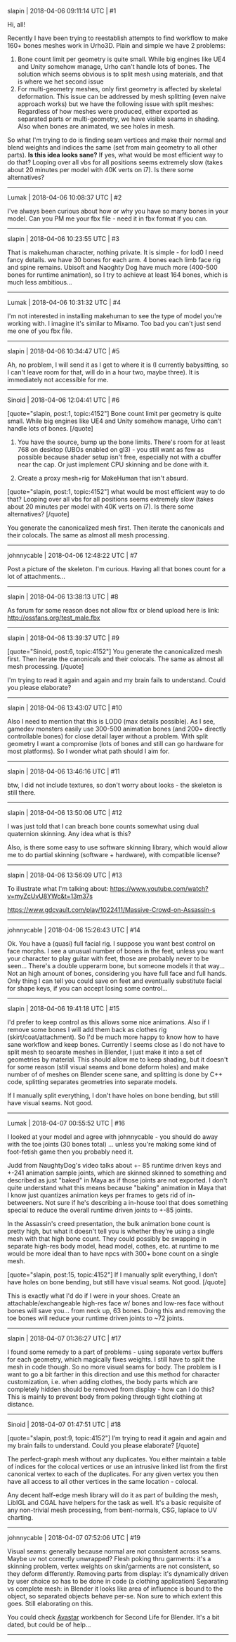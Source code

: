 slapin | 2018-04-06 09:11:14 UTC | #1

Hi, all!

Recently I have been trying to reestablish attempts to find workflow to make 160+ bones
meshes work in Urho3D. Plain and simple we have 2 problems:
1. Bone count limit per geometry is quite small. While big engines like UE4 and Unity
somehow manage, Urho can't handle lots of bones. The solution which seems obvious is to split mesh using materials, and that is where we het second issue
2. For multi-geometry meshes, only first geometry is affected by skeletal deformation.
This issue can be addressed by mesh splitting (even naive approach works) but we have the following issue with split meshes:
Regardless of how meshes were produced, either exported as separated parts or multi-geometry, we have visible seams in shading. Also when bones are animated, we see holes in mesh.

So what I'm trying to do is finding seam vertices and make their normal and blend weights and indices the same (set from main geometry to all other parts). **Is this idea looks sane?**
If yes, what would be most efficient way to do that? Looping over all vbs for all positions seems extremely slow (takes about 20 minutes per model with 40K verts on i7). Is there some alternatives?

-------------------------

Lumak | 2018-04-06 10:08:37 UTC | #2

I've always been curious about how or why you have so many bones in your model. Can you PM me your fbx file - need it in fbx format if you can.

-------------------------

slapin | 2018-04-06 10:23:55 UTC | #3

That is makehuman character, nothing private.
It is simple - for lod0 I need fancy details.
we have 30 bones for each arm.
4 bones each limb
face rig and spine remains. Ubisoft and Naoghty Dog have much more (400-500 bones for runtime animation), so I try to achieve at least 164 bones, which is much less ambitious...

-------------------------

Lumak | 2018-04-06 10:31:32 UTC | #4

I'm not interested in installing makehuman to see the type of model you're working with. I imagine it's similar to Mixamo.  Too bad you can't just send me one of you fbx file.

-------------------------

slapin | 2018-04-06 10:34:47 UTC | #5

Ah, no problem, I will send it as I get to where it is (I currently babysitting, so I can't leave room for that, will do in a hour two, maybe three). It is immediately not accessible for me.

-------------------------

Sinoid | 2018-04-06 12:04:41 UTC | #6

[quote="slapin, post:1, topic:4152"]
Bone count limit per geometry is quite small. While big engines like UE4 and Unity
somehow manage, Urho can’t handle lots of bones.
[/quote]

1. You have the source, bump up the bone limits. There's room for at least 768 on desktop (UBOs  enabled on gl3) - you still want as few as possible because shader setup isn't free, especially not with a cbuffer near the cap. Or just implement CPU skinning and be done with it.

2. Create a proxy mesh+rig for MakeHuman that isn't absurd.

[quote="slapin, post:1, topic:4152"]
what would be most efficient way to do that? Looping over all vbs for all positions seems extremely slow (takes about 20 minutes per model with 40K verts on i7). Is there some alternatives?
[/quote]

You generate the canonicalized mesh first. Then iterate the canonicals and their colocals. The same as almost all mesh processing.

-------------------------

johnnycable | 2018-04-06 12:48:22 UTC | #7

Post a picture of the skeleton. I'm curious.
Having all that bones count for a lot of attachments...

-------------------------

slapin | 2018-04-06 13:38:13 UTC | #8

As forum for some reason does not allow fbx or blend upload here is link:
http://ossfans.org/test_male.fbx

-------------------------

slapin | 2018-04-06 13:39:37 UTC | #9

[quote="Sinoid, post:6, topic:4152"]
You generate the canonicalized mesh first. Then iterate the canonicals and their colocals. The same as almost all mesh processing.
[/quote]

I'm trying to read it again and again and my brain fails to understand. Could you please elaborate?

-------------------------

slapin | 2018-04-06 13:43:07 UTC | #10

Also I need to mention that this is LOD0 (max details possible). As I see, gamedev monsters easily use 300-500 animation bones (and 200+ directly controllable bones) for close detail layer without a problem.
With split geometry I want a compromise (lots of bones and still can go hardware for most platforms).
So I wonder what path should I aim for.

-------------------------

slapin | 2018-04-06 13:46:16 UTC | #11

btw, I did not include textures,
so don't worry about looks - the skeleton is still there.

-------------------------

slapin | 2018-04-06 13:50:06 UTC | #12

I was just told that I can breach bone counts somewhat using dual quaternion skinning.
Any idea what is this?

Also, is there some easy to use software skinning library, which would allow me to do partial skinning (software + hardware), with compatible license?

-------------------------

slapin | 2018-04-06 13:56:09 UTC | #13

To illustrate what I'm talking about: https://www.youtube.com/watch?v=myZcUvU8YWc&t=13m37s

https://www.gdcvault.com/play/1022411/Massive-Crowd-on-Assassin-s

-------------------------

johnnycable | 2018-04-06 15:26:43 UTC | #14

Ok. You have a (quasi) full facial rig. I suppose you want best control on face morphs.
I see a unusual number of bones in the feet, unless you want your character to play guitar with feet, those are probably never to be seen...
There's a double upperarm bone, but someone models it that way...
Not an high amount of bones, considering you have full face and full hands.
Only thing I can tell you could save on feet and eventually substitute facial for shape keys, if you can accept losing some control...

-------------------------

slapin | 2018-04-06 19:41:18 UTC | #15

I'd prefer to keep control as this allows some nice animations. Also if I remove some bones I will add them back as clothes rig (skirt/coat/attachment). So I'd be much more happy to know how to have sane workflow and keep bones. Currently I seems close as I do not have to split mesh to seoarate meshes in Blender, I just make it into a set of geometries by material. This should allow me to keep shading, but it doesn't for some reason (still visual seams and bone deform holes) and make number of of meshes on Blender scene sane, and splitting is done by C++ code, splitting separates geometries into separate models.

If I manually split everything, I don't have holes on bone bending, but still have visual seams. Not good.

-------------------------

Lumak | 2018-04-07 00:55:52 UTC | #16

I looked at your model and agree with johnnycable - you should do away with the toe joints (30 bones total) ... unless you're making some kind of foot-fetish game then you probably need it.

Judd from NaughtyDog's video talks about +- 85 runtime driven keys and +-241 animation sample joints, which are skinned skinned to something and described as just "baked" in Maya as if those joints are not exported. I don't quite understand what this means because "baking" animation in Maya that I know just quantizes animation keys per frames to gets rid of in-betweeners. Not sure if he's describing a in-house tool that does something special to reduce the overall runtime driven joints to +-85 joints.

In the Assassin's creed presentation, the bulk animation bone count is pretty high, but what it doesn't tell you is whether they're using a single mesh with that high bone count. They could possibly be swapping in separate high-res body model, head model, cothes, etc. at runtime to me would be more ideal than to have npcs with 300+ bone count on a single mesh.

[quote="slapin, post:15, topic:4152"]
If I manually split everything, I don’t have holes on bone bending, but still have visual seams. Not good.
[/quote]

This is exactly what I'd do if I were in your shoes. Create an attachable/exchangeable high-res face w/ bones and low-res face without bones will save you... from neck up, 63 bones. Doing this and removing the toe bones will reduce your runtime driven joints to ~72 joints.

-------------------------

slapin | 2018-04-07 01:36:27 UTC | #17

I found some remedy to a part of problems - using separate vertex buffers for each geometry, which magically fixes weights. I still have to split the mesh in code though. So no more visual seams for body.
The problem is I want to go a bit farther in this direction and use this method for character customization, i.e. when adding clothes, the body parts which are completely hidden should be removed from display - how can I do this? This is mainly to prevent body from poking through tight clothing at distance.

-------------------------

Sinoid | 2018-04-07 01:47:51 UTC | #18

[quote="slapin, post:9, topic:4152"]
I’m trying to read it again and again and my brain fails to understand. Could you please elaborate?
[/quote]

The perfect-graph mesh without any duplicates. You either maintain a table of indices for the colocal vertices or use an intrusive linked list from the first canonical vertex to each of the duplicates. For any given vertex you then have all access to all other vertices in the same location - colocal.

Any decent half-edge mesh library will do it as part of building the mesh, LibIGL and CGAL have helpers for the task as well. It's a basic requisite of any non-trivial mesh processing, from bent-normals, CSG, laplace to UV charting.

-------------------------

johnnycable | 2018-04-07 07:52:06 UTC | #19

Visual seams: generally because normal are not consistent across seams. Maybe uv not correctly unwrapped?
Flesh poking thru garments: it's a skinning problem, vertex weights on skin/garments are not consistent, so they deform differently.
Removing parts from display: it's dynamically driven by user choice so has to be done in code (a clothing application)
Separating vs complete mesh: in Blender it looks like area of influence is bound to the object, so separated objects behave per-se. Non sure to which extent this goes. Still elaborating on this.

You could check [Avastar](https://blog.machinimatrix.org/avastar/compare-to-workbench/) workbench for Second Life for Blender. It's a bit dated, but could be of help...

-------------------------

